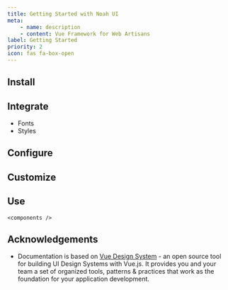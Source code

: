 ```yaml
---
title: Getting Started with Noah UI
meta: 
    - name: description
    - content: Vue Framework for Web Artisans
label: Getting Started
priority: 2
icon: fas fa-box-open
---
```



## Install


## Integrate

* Fonts
* Styles

## Configure


## Customize


## Use

```
<components />
```

## Acknowledgements

 * Documentation is based on [Vue Design System](https://vueds.com/)  - an open source tool for building UI Design Systems with Vue.js. It provides you and your team a set of organized tools, patterns & practices that work as the foundation for your application development.
